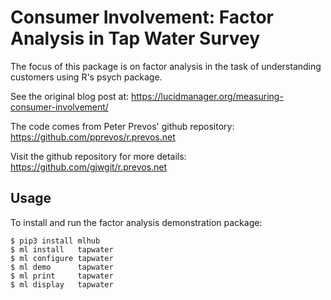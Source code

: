 Consumer Involvement: Factor Analysis in Tap Water Survey
=========================================================

The focus of this package is on factor analysis in the task of
understanding customers using R's psych package.

See the original blog post at:
https://lucidmanager.org/measuring-consumer-involvement/

The code comes from Peter Prevos' github repository:
https://github.com/pprevos/r.prevos.net

Visit the github repository for more details:
<https://github.com/gjwgit/r.prevos.net>

Usage
-----

To install and run the factor analysis demonstration package:

    $ pip3 install mlhub
    $ ml install   tapwater
    $ ml configure tapwater
    $ ml demo      tapwater
    $ ml print     tapwater
    $ ml display   tapwater
